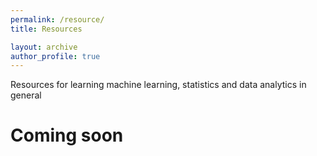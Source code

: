 ```yaml
---
permalink: /resource/
title: Resources

layout: archive
author_profile: true
---
```

Resources for learning machine learning, statistics and data analytics in general

# Coming soon


